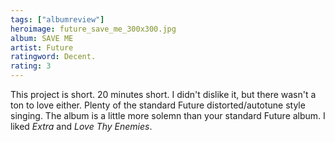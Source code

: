 ```yaml
---
tags: ["albumreview"]
heroimage: future_save_me_300x300.jpg
album: SAVE ME
artist: Future
ratingword: Decent.
rating: 3
---
```


This project is short. 20 minutes short. I didn't dislike it, but there wasn't a
ton to love either. Plenty of the standard Future distorted/autotune style
singing. The album is a little more solemn than your standard Future album. I
liked _Extra_ and _Love Thy Enemies_.
